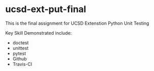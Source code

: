# ucsd-ext-put-final

This is the final assignment for UCSD Extenstion Python Unit Testing

Key Skill Demonstrated include:

* doctest
* unittest
* pytest
* Github
* Travis-CI

